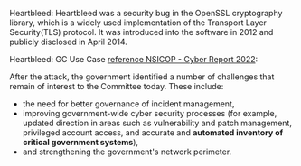 

Heartbleed: Heartbleed was a security bug in the OpenSSL cryptography library, which is a widely used implementation of the Transport Layer Security(TLS) protocol. It was introduced into the software in 2012 and publicly disclosed in April 2014.

Heartbleed: GC Use Case [reference NSICOP - Cyber Report 2022](https://www.nsicop-cpsnr.ca/reports/rp-2022-02-14/2022-cyber-attack-framework-report-en.pdf):

After the attack, the government identified a number of challenges that remain of interest to the Committee today. These include:
-  the need for better governance of incident management,
- improving government-wide cyber security processes (for example, updated direction in areas such as vulnerability and patch management, privileged account access, and accurate and __automated inventory of critical government systems__),
- and strengthening the government's network perimeter.
